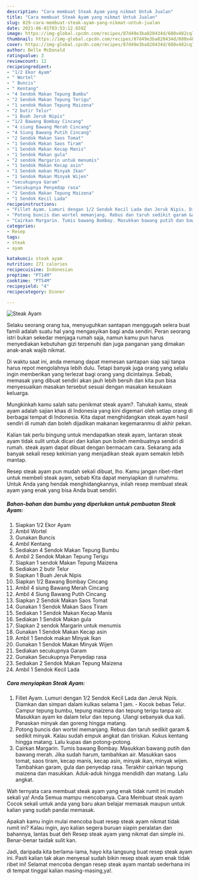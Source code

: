 ```yaml
---
description: "Cara membuat Steak Ayam yang nikmat Untuk Jualan"
title: "Cara membuat Steak Ayam yang nikmat Untuk Jualan"
slug: 829-cara-membuat-steak-ayam-yang-nikmat-untuk-jualan
date: 2021-06-01T03:53:12.659Z
image: https://img-global.cpcdn.com/recipes/87d49e3ba820434d/680x482cq70/steak-ayam-foto-resep-utama.jpg
thumbnail: https://img-global.cpcdn.com/recipes/87d49e3ba820434d/680x482cq70/steak-ayam-foto-resep-utama.jpg
cover: https://img-global.cpcdn.com/recipes/87d49e3ba820434d/680x482cq70/steak-ayam-foto-resep-utama.jpg
author: Belle McDonald
ratingvalue: 3
reviewcount: 12
recipeingredient:
- "1/2 Ekor Ayam"
- " Wortel"
- " Buncis"
- " Kentang"
- "4 Sendok Makan Tepung Bumbu"
- "2 Sendok Makan Tepung Terigu"
- "1 sendok Makan Tepung Maizena"
- "2 butir Telur"
- "1 Buah Jeruk Nipis"
- "1/2 Bawang Bombay Cincang"
- "4 siung Bawang Merah Cincang"
- "4 Siung Bawang Putih Cincang"
- "2 Sendok Makan Saos Tomat"
- "1 Sendok Makan Saos Tiram"
- "1 Sendok Makan Kecap Manis"
- "1 Sendok Makan gula"
- "2 sendok Margarin untuk menumis"
- "1 Sendok Makan Kecap asin"
- "1 Sendok makan Minyak Ikan"
- "1 Sendok Makan Minyak Wijen"
- "secukupnya Garam"
- "Secukupnya Penyedap rasa"
- "2 Sendok Makan Tepung Maizena"
- "1 Sendok Kecil Lada"
recipeinstructions:
- "Fillet Ayam. Lumuri dengan 1/2 Sendok Kecil Lada dan Jeruk Nipis. Diamkan dan simpan dalam kulkas selama 1 jam. Kocok bebas Telur. Campur tepung bumbu, tepung maizena dan tepung terigu tanpa air. Masukkan ayam ke dalam telur dan tepung. Ulangi sebanyak dua kali. Panaskan minyak dan goreng hingga matang."
- "Potong buncis dan wortel memanjang. Rebus dan taruh sedikit garam &amp; sedikit minyak. Kalau sudah empuk angkat dan tiriskan. Kukus kentang hingga matang. Lalu kupas dan potong-potong."
- "Cairkan Margarin. Tumis bawang Bombay. Masukkan bawang putih dan bawang merah. Jika sudah harum, tambahkan air. Masukkan saos tomat, saos tiram, kecap manis, kecap asin, minyak ikan, minyak wijen. Tambahkan garam, gula dan penyedap rasa. Terakhir cairkan tepung maizena dan masukkan. Aduk-aduk hingga mendidih dan matang. Lalu angkat."
categories:
- Resep
tags:
- steak
- ayam

katakunci: steak ayam 
nutrition: 271 calories
recipecuisine: Indonesian
preptime: "PT14M"
cooktime: "PT54M"
recipeyield: "4"
recipecategory: Dinner

---
```



![Steak Ayam](https://img-global.cpcdn.com/recipes/87d49e3ba820434d/680x482cq70/steak-ayam-foto-resep-utama.jpg)

Selaku seorang orang tua, menyuguhkan santapan menggugah selera buat famili adalah suatu hal yang mengasyikan bagi anda sendiri. Peran seorang istri bukan sekedar menjaga rumah saja, namun kamu pun harus menyediakan kebutuhan gizi terpenuhi dan juga panganan yang dimakan anak-anak wajib nikmat.

Di waktu  saat ini, anda memang dapat memesan santapan siap saji tanpa harus repot mengolahnya lebih dulu. Tetapi banyak juga orang yang selalu ingin memberikan yang terlezat bagi orang yang dicintainya. Sebab, memasak yang dibuat sendiri akan jauh lebih bersih dan kita pun bisa menyesuaikan masakan tersebut sesuai dengan masakan kesukaan keluarga. 



Mungkinkah kamu salah satu penikmat steak ayam?. Tahukah kamu, steak ayam adalah sajian khas di Indonesia yang kini digemari oleh setiap orang di berbagai tempat di Indonesia. Kita dapat menghidangkan steak ayam hasil sendiri di rumah dan boleh dijadikan makanan kegemaranmu di akhir pekan.

Kalian tak perlu bingung untuk mendapatkan steak ayam, lantaran steak ayam tidak sulit untuk dicari dan kalian pun boleh membuatnya sendiri di rumah. steak ayam dapat dibuat dengan bermacam cara. Sekarang ada banyak sekali resep kekinian yang menjadikan steak ayam semakin lebih mantap.

Resep steak ayam pun mudah sekali dibuat, lho. Kamu jangan ribet-ribet untuk membeli steak ayam, sebab Kita dapat menyiapkan di rumahmu. Untuk Anda yang hendak menghidangkannya, inilah resep membuat steak ayam yang enak yang bisa Anda buat sendiri.

<!--inarticleads1-->

##### Bahan-bahan dan bumbu yang diperlukan untuk pembuatan Steak Ayam:

1. Siapkan 1/2 Ekor Ayam
1. Ambil  Wortel
1. Gunakan  Buncis
1. Ambil  Kentang
1. Sediakan 4 Sendok Makan Tepung Bumbu
1. Ambil 2 Sendok Makan Tepung Terigu
1. Siapkan 1 sendok Makan Tepung Maizena
1. Sediakan 2 butir Telur
1. Siapkan 1 Buah Jeruk Nipis
1. Siapkan 1/2 Bawang Bombay Cincang
1. Ambil 4 siung Bawang Merah Cincang
1. Ambil 4 Siung Bawang Putih Cincang
1. Siapkan 2 Sendok Makan Saos Tomat
1. Gunakan 1 Sendok Makan Saos Tiram
1. Sediakan 1 Sendok Makan Kecap Manis
1. Sediakan 1 Sendok Makan gula
1. Siapkan 2 sendok Margarin untuk menumis
1. Gunakan 1 Sendok Makan Kecap asin
1. Ambil 1 Sendok makan Minyak Ikan
1. Gunakan 1 Sendok Makan Minyak Wijen
1. Sediakan secukupnya Garam
1. Gunakan Secukupnya Penyedap rasa
1. Sediakan 2 Sendok Makan Tepung Maizena
1. Ambil 1 Sendok Kecil Lada




<!--inarticleads2-->

##### Cara menyiapkan Steak Ayam:

1. Fillet Ayam. Lumuri dengan 1/2 Sendok Kecil Lada dan Jeruk Nipis. Diamkan dan simpan dalam kulkas selama 1 jam. - Kocok bebas Telur. Campur tepung bumbu, tepung maizena dan tepung terigu tanpa air. Masukkan ayam ke dalam telur dan tepung. Ulangi sebanyak dua kali. Panaskan minyak dan goreng hingga matang.
1. Potong buncis dan wortel memanjang. Rebus dan taruh sedikit garam &amp; sedikit minyak. Kalau sudah empuk angkat dan tiriskan. Kukus kentang hingga matang. Lalu kupas dan potong-potong.
1. Cairkan Margarin. Tumis bawang Bombay. Masukkan bawang putih dan bawang merah. Jika sudah harum, tambahkan air. Masukkan saos tomat, saos tiram, kecap manis, kecap asin, minyak ikan, minyak wijen. Tambahkan garam, gula dan penyedap rasa. Terakhir cairkan tepung maizena dan masukkan. Aduk-aduk hingga mendidih dan matang. Lalu angkat.




Wah ternyata cara membuat steak ayam yang enak tidak rumit ini mudah sekali ya! Anda Semua mampu mencobanya. Cara Membuat steak ayam Cocok sekali untuk anda yang baru akan belajar memasak maupun untuk kalian yang sudah pandai memasak.

Apakah kamu ingin mulai mencoba buat resep steak ayam nikmat tidak rumit ini? Kalau ingin, ayo kalian segera buruan siapin peralatan dan bahannya, lantas buat deh Resep steak ayam yang nikmat dan simple ini. Benar-benar taidak sulit kan. 

Jadi, daripada kita berlama-lama, hayo kita langsung buat resep steak ayam ini. Pasti kalian tak akan menyesal sudah bikin resep steak ayam enak tidak ribet ini! Selamat mencoba dengan resep steak ayam mantab sederhana ini di tempat tinggal kalian masing-masing,ya!.

